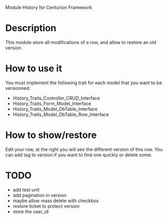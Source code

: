 Module History for Centurion Framework

# Description

This module store all modifications of a row, and allow to restore an old version.

# How to use it

You must implement the following trait for each model that you want to be versionned:

* History_Traits_Controller_CRUD_Interface
* History_Traits_Form_Model_Interface
* History_Traits_Model_DbTable_Interface
* History_Traits_Model_DbTable_Row_Interface

# How to show/restore

Edit your row, at the right you will see the different version of this row.
You can add tag to version if you want to find one quickly or delete some.

# TODO

* add test unit
* add pagination in version
* maybe allow mass delete with checkbox
* restore ticket to protect version
* store the user_id
